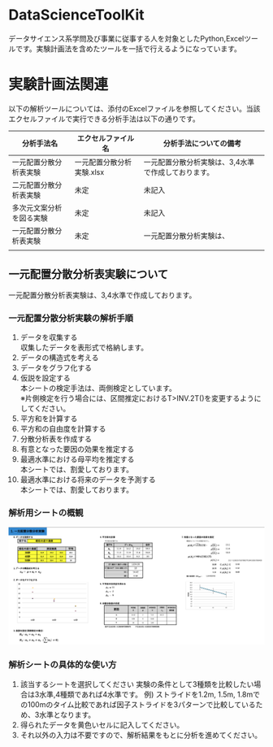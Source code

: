 # DataScienceToolKit
データサイエンス系学問及び事業に従事する人を対象としたPython,Excelツールです。実験計画法を含めたツールを一括で行えるようになっています。


# 実験計画法関連
以下の解析ツールについては、添付のExcelファイルを参照してください。当該エクセルファイルで実行できる分析手法は以下の通りです。

| 分析手法名 | エクセルファイル名 | 分析手法についての備考 |
|----|----|----|
| 一元配置分散分析表実験 | 一元配置分散分析実験.xlsx | 一元配置分散分析実験は、3,4水準で作成しております。|
| 二元配置分散分析表実験 | 未定 | 未記入 |
| 多次元文案分析を図る実験 | 未定 | 未記入 |
| 一元配置分散分析表実験 | 未定 | 一元配置分散分析実験は、 |
|||


## 一元配置分散分析表実験について
一元配置分散分析表実験は、3,4水準で作成しております。
### 一元配置分散分析実験の解析手順
1. データを収集する   
    収集したデータを表形式で格納します。
2. データの構造式を考える
3. データをグラフ化する
4. 仮説を設定する   
    本シートの検定手法は、両側検定としています。   
    ※片側検定を行う場合には、区間推定におけるT>INV.2T()を変更するようにしてください。
5. 平方和を計算する
6. 平方和の自由度を計算する
7. 分散分析表を作成する
8. 有意となった要因の効果を推定する
9. 最適水準における母平均を推定する   
    本シートでは、割愛しております。
10. 最適水準における将来のデータを予測する   
    本シートでは、割愛しております。

### 解析用シートの概観
![解析シートの概観](https://github.com/yut0takagi/DataScienceToolKit/blob/main/%E5%9B%B3/%E4%B8%80%E5%85%83%E9%85%8D%E7%BD%AE%E5%88%86%E6%95%A3%E5%88%86%E6%9E%90%E8%A1%A8_%E6%A6%82%E8%A6%B3.png "解析シート概観")

### 解析シートの具体的な使い方
1. 該当するシートを選択してください
    実験の条件として3種類を比較したい場合は3水準,4種類であれば4水準です。
    例) ストライドを1.2m, 1.5m, 1.8mでの100mのタイム比較であれば因子ストライドを3パターンで比較しているため、3水準となります。
2. 得られたデータを黄色いセルに記入してください。
3. それ以外の入力は不要ですので、解析結果をもとに分析を進めてください。